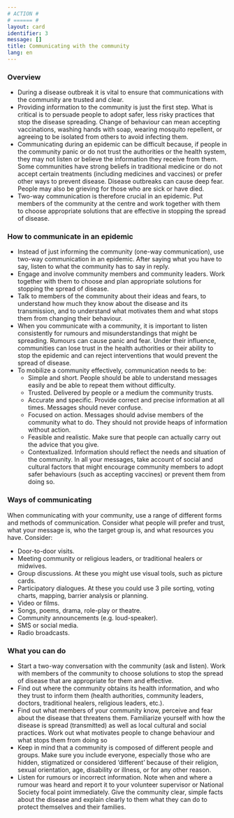 ```yaml
---
# ACTION #
# ====== #
layout: card
identifier: 3
message: []
title: Communicating with the community
lang: en
---
```


### Overview

- During a disease outbreak it is vital to ensure that communications with the community are trusted and clear. 
- Providing information to the community is just the first step. What is critical is to persuade people to adopt safer, less risky practices that stop the disease spreading. Change of behaviour can mean accepting vaccinations, washing hands with soap, wearing mosquito repellent, or agreeing to be isolated from others to avoid infecting them. 
- Communicating during an epidemic can be difficult because, if people in the community panic or do not trust the authorities or the health system, they may not listen or believe the information they receive from them. Some communities have strong beliefs in traditional medicine or do not accept certain treatments (including medicines and vaccines) or prefer other ways to prevent disease. Disease outbreaks can cause deep fear. People may also be grieving for those who are sick or have died. 
- Two-way communication is therefore crucial in an epidemic. Put members of the community at the centre and work together with them to choose appropriate solutions that are effective in stopping the spread of disease. 

### How to communicate in an epidemic 

- Instead of just informing the community (one-way communication), use two-way communication in an epidemic. After saying what you have to say, listen to what the community has to say in reply. 
- Engage and involve community members and community leaders. Work together with them to choose and plan appropriate solutions for stopping the spread of disease. 
- Talk to members of the community about their ideas and fears, to understand how much they know about the disease and its transmission, and to understand what motivates them and what stops them from changing their behaviour.
- When you communicate with a community, it is important to listen consistently for rumours and misunderstandings that might be spreading. Rumours can cause panic and fear. Under their influence, communities can lose trust in the health authorities or their ability to stop the epidemic and can reject interventions that would prevent the spread of disease.
- To mobilize a community effectively, communication needs to be:
  - Simple and short. People should be able to understand messages easily and be able to repeat them without difficulty. 
  - Trusted. Delivered by people or a medium the community trusts.
  - Accurate and specific. Provide correct and precise information at all times. Messages should never confuse.
  - Focused on action. Messages should advise members of the community what to do. They should not provide heaps of information without action. 
  - Feasible and realistic. Make sure that people can actually carry out the advice that you give. 
  - Contextualized. Information should reflect the needs and situation of the community. In all your messages, take account of social and cultural factors that might encourage community members to adopt safer behaviours (such as accepting vaccines) or prevent them from doing so.

### Ways of communicating 

When communicating with your community, use a range of different forms and methods of communication. Consider what people will prefer and trust, what your message is, who the target group is, and what resources you have. Consider:
-	Door-to-door visits. 
-	Meeting community or religious leaders, or traditional healers or midwives.
-	Group discussions. At these you might use visual tools, such as picture cards. 
-	Participatory dialogues. At these you could use 3 pile sorting, voting charts, mapping, barrier analysis or planning. 
-	Video or films.
-	Songs, poems, drama, role-play or theatre. 
-	Community announcements (e.g. loud-speaker). 
-	SMS or social media. 
-	Radio broadcasts. 

### What you can do

- Start a two-way conversation with the community (ask and listen). Work with members of the community to choose solutions to stop the spread of disease that are appropriate for them and effective. 
- Find out where the community obtains its health information, and who they trust to inform them (health authorities, community leaders, doctors, traditional healers, religious leaders, etc.). 
- Find out what members of your community know, perceive and fear about the disease that threatens them. Familiarize yourself with how the disease is spread (transmitted) as well as local cultural and social practices. Work out what motivates people to change behaviour and what stops them from doing so
- Keep in mind that a community is composed of different people and groups. Make sure you include everyone, especially those who are hidden, stigmatized or considered ‘different’ because of their religion, sexual orientation, age, disability or illness, or for any other reason. 
- Listen for rumours or incorrect information. Note when and where a rumour was heard and report it to your volunteer supervisor or National Society focal point immediately. Give the community clear, simple facts about the disease and explain clearly to them what they can do to protect themselves and their families. 
